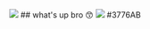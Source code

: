
<img src="https://capsule-render.vercel.app/api?type=waving&color=BDBDC8&height=150&section=header" />
## what's up bro 😙
<img src="https://capsule-render.vercel.app/api?type=waving&color=BDBDC8&height=150&section=footer" />
#3776AB

<!--
**yjm6889/yjm6889** is a ✨ _special_ ✨ repository because its `README.md` (this file) appears on your GitHub profile.

Here are some ideas to get you started:

- 🔭 I’m currently working on ...
- 🌱 I’m currently learning ...
- 👯 I’m looking to collaborate on ...
- 🤔 I’m looking for help with ...
- 💬 Ask me about ...
- 📫 How to reach me: ...
- 😄 Pronouns: ...
- ⚡ Fun fact: ...
-->
